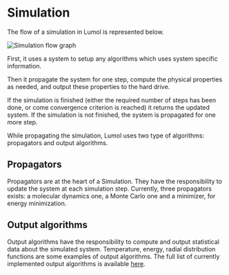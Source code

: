 # Simulation

The flow of a simulation in Lumol is represented below.

![Simulation flow graph](static/img/simulation.svg#center)

First, it uses a system to setup any algorithms which uses system specific
information.

Then it propagate the system for one step, compute the physical properties as
needed, and output these properties to the hard drive.

If the simulation is finished (either the required number of steps has been
done, or come convergence criterion is reached) it returns the updated system.
If the simulation is not finished, the system is propagated for one more step.

While propagating the simulation, Lumol uses two type of algorithms: propagators
and output algorithms.

## Propagators

Propagators are at the heart of a Simulation. They have the responsibility to
update the system at each simulation step. Currently, three propagators exists:
a molecular dynamics one, a Monte Carlo one and a minimizer, for energy
minimization.

## Output algorithms

Output algorithms have the responsibility to compute and output statistical data
about the simulated system. Temperature, energy, radial distribution functions
are some examples of output algorithms. The full list of currently implemented
output algorithms is available [here][Output].

[Output]: input/simulations.html#outputs
